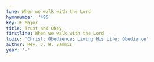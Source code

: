 ```yaml
---
tune: When we walk with the Lord
hymnnumber: '495'
key: F Major
title: Trust and Obey
firstline: When we walk with the Lord
topic: 'Christ: Obedience; Living His Life: Obedience'
author: Rev. J. H. Sammis
year: '-'
---
```

